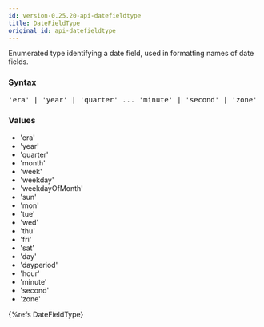 ```yaml
---
id: version-0.25.20-api-datefieldtype
title: DateFieldType
original_id: api-datefieldtype
---
```


Enumerated type identifying a date field, used in formatting names of date fields.

### Syntax

<pre class="syntax">
'era' | 'year' | 'quarter' ... 'minute' | 'second' | 'zone'
</pre>

### Values
 - 'era'
 - 'year'
 - 'quarter'
 - 'month'
 - 'week'
 - 'weekday'
 - 'weekdayOfMonth'
 - 'sun'
 - 'mon'
 - 'tue'
 - 'wed'
 - 'thu'
 - 'fri'
 - 'sat'
 - 'day'
 - 'dayperiod'
 - 'hour'
 - 'minute'
 - 'second'
 - 'zone'

{%refs DateFieldType}
